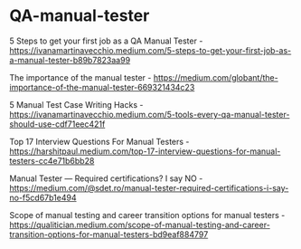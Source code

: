 # QA-manual-tester

5 Steps to get your first job as a QA Manual Tester - https://ivanamartinavecchio.medium.com/5-steps-to-get-your-first-job-as-a-manual-tester-b89b7823aa99

The importance of the manual tester - https://medium.com/globant/the-importance-of-the-manual-tester-669321434c23

5 Manual Test Case Writing Hacks - https://ivanamartinavecchio.medium.com/5-tools-every-qa-manual-tester-should-use-cdf71eec421f

Top 17 Interview Questions For Manual Testers - https://harshitpaul.medium.com/top-17-interview-questions-for-manual-testers-cc4e71b6bb28

Manual Tester — Required certifications? I say NO  - https://medium.com/@sdet.ro/manual-tester-required-certifications-i-say-no-f5cd67b1e494

Scope of manual testing and career transition options for manual testers - https://qualitician.medium.com/scope-of-manual-testing-and-career-transition-options-for-manual-testers-bd9eaf884797
